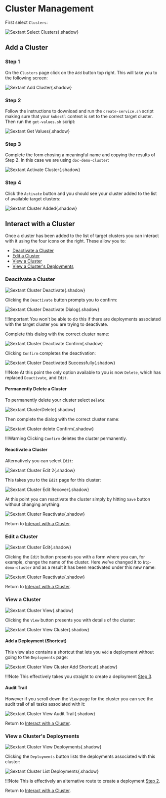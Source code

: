 # Cluster Management

First select `Clusters`:

![Sextant Select Clusters](../images/sextant-select-clusters.png){.shadow}

## Add a Cluster

### Step 1

On the `Clusters` page click on the `Add` button top right. This will take you
to the following screen:

![Sextant Add Cluster](../images/sextant-clusters-add.png){.shadow}

### Step 2

Follow the instructions to download and run the `create-service.sh` script
making sure that your `kubectl` context is set to the correct target cluster.
Then run the `get-values.sh` script:

![Sextant Get Values](../images/sextant-clusters-get-values.png){.shadow}

### Step 3

Complete the form chosing a meaningful name and copying the results of Step 2.
In this case we are using `doc-demo-cluster`:

![Sextant Activate Cluster](../images/sextant-clusters-activate.png){.shadow}

### Step 4

Click the `Activate` button and you should see your cluster added to the list of
available target clusters:

![Sextant Cluster Added](../images/sextant-clusters-added.png){.shadow}

## Interact with a Cluster

Once a cluster has been added to the list of target clusters you can interact
with it using the four icons on the right. These allow you to:

- [Deactivate a Cluster](#deactivate-a-cluster)
- [Edit a Cluster](#edit-a-cluster)
- [View a Cluster](#view-a-cluster)
- [View a Cluster's Deployments](#view-a-clusters-deployments)

### Deactivate a Cluster

![Sextant Cluster Deactivate](../images/sextant-clusters-deactivate.png){.shadow}

Clicking the `Deactivate` button prompts you to confirm:

![Sextant Cluster Deactivate
Dialog](../images/sextant-clusters-deactivate-dialog.png){.shadow}

!!!Important
    You won't be able to do this if there are deployments associated
    with the target cluster you are trying to deactivate.

Complete this dialog with the correct cluster name:

![Sextant Cluster Deactivate
Confirm](../images/sextant-clusters-deactivate-confirm.png){.shadow}

Clicking `Confirm` completes the deactivation:

![Sextant Cluster Deactivated
Successfully](../images/sextant-clusters-deactivated-successfully.png){.shadow}

!!!Note
    At this point the only option available to you is now `Delete`, which has
    replaced `Deactivate`, and `Edit`.

#### Permanently Delete a Cluster

To permanently delete your cluster select `Delete`:

![Sextant ClusterDelete](../images/sextant-clusters-delete.png){.shadow}

Then complete the dialog with the correct cluster name:

![Sextant Cluster delete Confirm](../images/sextant-clusters-delete-confirm.png){.shadow}

!!!Warning
    Clicking `Confirm` deletes the cluster permanently.

#### Reactivate a Cluster

Alternatively you can select `Edit`:

![Sextant Cluster Edit 2](../images/sextant-clusters-edit-2.png){.shadow}

This takes you to the `Edit` page for this cluster:

![Sextant Cluster Edit Recover](../images/sextant-clusters-edit-recover.png){.shadow}

At this point you can reactivate the cluster simply by hitting `Save` button
without changing anything:

![Sextant Cluster Reactivate](../images/sextant-clusters-edit-reactivated.png){.shadow}

Return to [Interact with a Cluster](#interact-with-a-cluster).

### Edit a Cluster

![Sextant Cluster Edit](../images/sextant-clusters-edit.png){.shadow}

Clicking the `Edit` button presents you with a form where you can, for example,
change the name of the cluster. Here we've changed it to `btp-demo-cluster` and
as a result it has been reactivated under this new name:

![Sextant Cluster Reactivate](../images/sextant-clusters-edit-reactivated.png){.shadow}

Return to [Interact with a Cluster](#interact-with-a-cluster).

### View a Cluster

![Sextant Cluster View](../images/sextant-clusters-view.png){.shadow}

Clicking the `View` button presents you with details of the cluster:

![Sextant Cluster View Cluster](../images/sextant-clusters-view-cluster.png){.shadow}

#### Add a Deployment (Shortcut)

This view also contains a shortcut that lets you `Add` a deployment without
going to the `Deployments` page:

![Sextant Cluster View Cluster Add Shortcut](../images/sextant-clusters-view-cluster-add-shortcut.png){.shadow}

!!!Note
    This effectively takes you straight to create a deployment
    [Step 3](../deployments/management.md#step-3).

#### Audit Trail

However if you scroll down the `View` page for the cluster you can see the audit
trail of all tasks associated with it:

![Sextant Cluster View Audit Trail](../images/sextant-clusters-view-audit-trail.png){.shadow}

Return to [Interact with a Cluster](#interact-with-a-cluster).

### View a Cluster's Deployments

![Sextant Cluster View Deployments](../images/sextant-clusters-view-deployments.png){.shadow}

Clicking the `Deployments` button lists the deployments associated with this
cluster:

![Sextant Cluster List Deployments](../images/sextant-clusters-list-deployments.png){.shadow}

!!!Note
    This is effectively an alternative route to create a deployment
    [Step 2](../deployments/management.md#step-2).

Return to [Interact with a Cluster](#interact-with-a-cluster).
